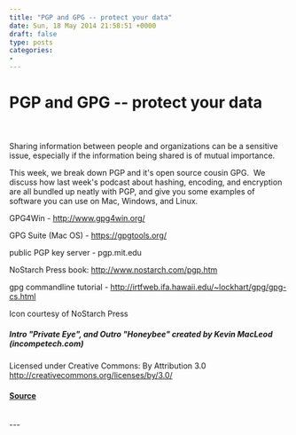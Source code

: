 ```yaml
---
title: "PGP and GPG -- protect your data"
date: Sun, 18 May 2014 21:58:51 +0000
draft: false
type: posts
categories: 
- 
---
```

# PGP and GPG -- protect your data

<br/>

<br/>
Sharing information between people and organizations can be a sensitive issue, especially if the information being shared is of mutual importance. 

This week, we break down PGP and it's open source cousin GPG.  We discuss how last week's podcast about hashing, encoding, and encryption are all bundled up neatly with PGP, and give you some examples of software you can use on Mac, Windows, and Linux.

GPG4Win - http://www.gpg4win.org/

GPG Suite (Mac OS) - https://gpgtools.org/

public PGP key server - pgp.mit.edu

NoStarch Press book: http://www.nostarch.com/pgp.htm

gpg commandline tutorial - http://irtfweb.ifa.hawaii.edu/~lockhart/gpg/gpg-cs.html

Icon courtesy of NoStarch Press

##### Intro "Private Eye", and Outro "Honeybee" created by Kevin MacLeod (incompetech.com)   
Licensed under Creative Commons: By Attribution 3.0  
http://creativecommons.org/licenses/by/3.0/

#### [Source](http://brakeingsecurity.com/pgp-and-gpg-protect-your-data)

<br/>
---
